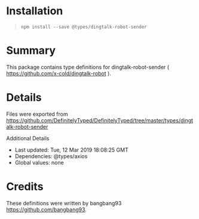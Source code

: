 # Installation
> `npm install --save @types/dingtalk-robot-sender`

# Summary
This package contains type definitions for dingtalk-robot-sender ( https://github.com/x-cold/dingtalk-robot ).

# Details
Files were exported from https://github.com/DefinitelyTyped/DefinitelyTyped/tree/master/types/dingtalk-robot-sender

Additional Details
 * Last updated: Tue, 12 Mar 2019 18:08:25 GMT
 * Dependencies: @types/axios
 * Global values: none

# Credits
These definitions were written by bangbang93 <https://github.com/bangbang93>.
